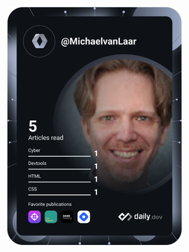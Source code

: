 <a href="https://app.daily.dev/DailyDevTips"><img src="https://github.com/MichaelvanLaar/MichaelvanLaar/blob/master/devcard.svg" width="400" alt="Michael van Laar’s Dev Card"/></a>

<!--
**MichaelvanLaar/MichaelvanLaar** is a ✨ _special_ ✨ repository because its `README.md` (this file) appears on your GitHub profile.

Here are some ideas to get you started:

- 🔭 I’m currently working on ...
- 🌱 I’m currently learning ...
- 👯 I’m looking to collaborate on ...
- 🤔 I’m looking for help with ...
- 💬 Ask me about ...
- 📫 How to reach me: ...
- 😄 Pronouns: ...
- ⚡ Fun fact: ...
-->
